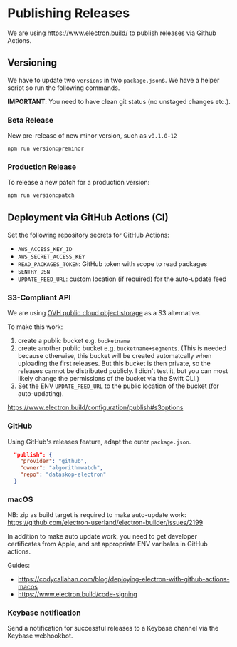 # Publishing Releases

We are using <https://www.electron.build/> to publish releases via Github Actions.

## Versioning

We have to update two `versions` in two `package.json`s.
We have a helper script so run the following commands.

**IMPORTANT**: You need to have clean git status (no unstaged changes etc.).

### Beta Release

New pre-release of new minor version, such as `v0.1.0-12`

```bash
npm run version:preminor
```

### Production Release

To release a new patch for a production version:

```bash
npm run version:patch
```

## Deployment via GitHub Actions (CI)

Set the following repository secrets for GitHub Actions:

- `AWS_ACCESS_KEY_ID`
- `AWS_SECRET_ACCESS_KEY`
- `READ_PACKAGES_TOKEN`: GitHub token with scope to read packages
- `SENTRY_DSN`
- `UPDATE_FEED_URL`: custom location (if required) for the auto-update feed

### S3-Compliant API

We are using [OVH public cloud object storage](https://www.ovhcloud.com/en/public-cloud/object-storage/) as a S3 alternative.

To make this work:

1. create a public bucket e.g. `bucketname`
2. create another public bucket e.g. `bucketname+segments`. (This is needed because otherwise, this bucket will be created automatcally when uploading the first releases. But this bucket is then private, so the releases cannot be distributed publicly. I didn't test it, but you can most likely change the permissions of the bucket via the Swift CLI.)
3. Set the ENV `UPDATE_FEED_URL` to the public location of the bucket (for auto-updating).

<https://www.electron.build/configuration/publish#s3options>

### GitHub

Using GitHub's releases feature, adapt the outer `package.json`.

```json
  "publish": {
    "provider": "github",
    "owner": "algorithmwatch",
    "repo": "dataskop-electron"
  }
```

### macOS

NB: zip as build target is required to make auto-update work: https://github.com/electron-userland/electron-builder/issues/2199

In addition to make auto update work, you need to get developer certificates from Apple, and set appropriate ENV varibales in GitHub actions.

Guides:

- https://codycallahan.com/blog/deploying-electron-with-github-actions-macos
- https://www.electron.build/code-signing

### Keybase notification

Send a notification for successful releases to a Keybase channel via the Keybase webhookbot.
